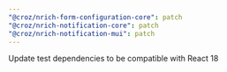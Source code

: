 ```yaml
---
"@croz/nrich-form-configuration-core": patch
"@croz/nrich-notification-core": patch
"@croz/nrich-notification-mui": patch
---
```


Update test dependencies to be compatible with React 18
